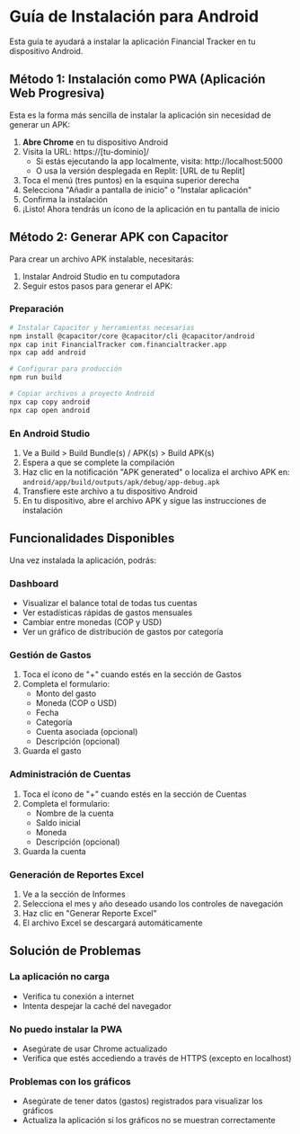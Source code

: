 # Guía de Instalación para Android

Esta guía te ayudará a instalar la aplicación Financial Tracker en tu dispositivo Android.

## Método 1: Instalación como PWA (Aplicación Web Progresiva)

Esta es la forma más sencilla de instalar la aplicación sin necesidad de generar un APK:

1. **Abre Chrome** en tu dispositivo Android
2. Visita la URL: https://[tu-dominio]/
   - Si estás ejecutando la app localmente, visita: http://localhost:5000
   - O usa la versión desplegada en Replit: [URL de tu Replit]
3. Toca el menú (tres puntos) en la esquina superior derecha
4. Selecciona "Añadir a pantalla de inicio" o "Instalar aplicación"
5. Confirma la instalación
6. ¡Listo! Ahora tendrás un ícono de la aplicación en tu pantalla de inicio

## Método 2: Generar APK con Capacitor

Para crear un archivo APK instalable, necesitarás:

1. Instalar Android Studio en tu computadora
2. Seguir estos pasos para generar el APK:

### Preparación

```bash
# Instalar Capacitor y herramientas necesarias
npm install @capacitor/core @capacitor/cli @capacitor/android
npx cap init FinancialTracker com.financialtracker.app
npx cap add android

# Configurar para producción
npm run build

# Copiar archivos a proyecto Android
npx cap copy android
npx cap open android
```

### En Android Studio

1. Ve a Build > Build Bundle(s) / APK(s) > Build APK(s)
2. Espera a que se complete la compilación
3. Haz clic en la notificación "APK generated" o localiza el archivo APK en:
   `android/app/build/outputs/apk/debug/app-debug.apk`
4. Transfiere este archivo a tu dispositivo Android
5. En tu dispositivo, abre el archivo APK y sigue las instrucciones de instalación

## Funcionalidades Disponibles

Una vez instalada la aplicación, podrás:

### Dashboard
- Visualizar el balance total de todas tus cuentas
- Ver estadísticas rápidas de gastos mensuales
- Cambiar entre monedas (COP y USD)
- Ver un gráfico de distribución de gastos por categoría

### Gestión de Gastos
1. Toca el ícono de "+" cuando estés en la sección de Gastos
2. Completa el formulario:
   - Monto del gasto
   - Moneda (COP o USD)
   - Fecha
   - Categoría
   - Cuenta asociada (opcional)
   - Descripción (opcional)
3. Guarda el gasto

### Administración de Cuentas
1. Toca el ícono de "+" cuando estés en la sección de Cuentas
2. Completa el formulario:
   - Nombre de la cuenta
   - Saldo inicial
   - Moneda
   - Descripción (opcional)
3. Guarda la cuenta

### Generación de Reportes Excel
1. Ve a la sección de Informes
2. Selecciona el mes y año deseado usando los controles de navegación
3. Haz clic en "Generar Reporte Excel"
4. El archivo Excel se descargará automáticamente

## Solución de Problemas

### La aplicación no carga
- Verifica tu conexión a internet
- Intenta despejar la caché del navegador

### No puedo instalar la PWA
- Asegúrate de usar Chrome actualizado
- Verifica que estés accediendo a través de HTTPS (excepto en localhost)

### Problemas con los gráficos
- Asegúrate de tener datos (gastos) registrados para visualizar los gráficos
- Actualiza la aplicación si los gráficos no se muestran correctamente